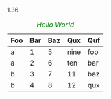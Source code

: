 1.36
<table>
	<caption style="color: green; font-style: italic">Hello World</caption>
	<thead>
	<tr>
		<th>Foo</th>
		<th>Bar</th>
		<th>Baz</th>
		<th>Qux</th>
		<th>Quf</th>
	</tr>
	</thead>
	<tbody>
	<tr>
		<td>a</td>
		<td>1</td>
		<td>5</td>
		<td>nine</td>
		<td>foo</td>
	</tr>
	<tr>
		<td>a</td>
		<td>2</td>
		<td>6</td>
		<td>ten</td>
		<td>bar</td>
	</tr>
	<tr>
		<td>b</td>
		<td>3</td>
		<td>7</td>
		<td>11</td>
		<td>baz</td>
	</tr>
	<tr>
		<td>b</td>
		<td>4</td>
		<td>8</td>
		<td>12</td>
		<td>qux</td>
	</tr>
	</tbody>
</table>
